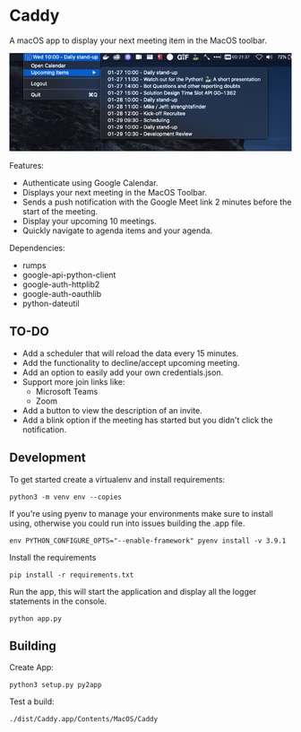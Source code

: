 Caddy
=====

A macOS app to display your next meeting item in the MacOS toolbar. 

![screenshot](docs/screenshot1.png)

Features:

- Authenticate using Google Calendar.
- Displays your next meeting in the MacOS Toolbar.
- Sends a push notification with the Google Meet link 2 minutes before the start of the meeting.
- Display your upcoming 10 meetings.
- Quickly navigate to agenda items and your agenda.

Dependencies:

- rumps
- google-api-python-client
- google-auth-httplib2
- google-auth-oauthlib
- python-dateutil

TO-DO
-----

- Add a scheduler that will reload the data every 15 minutes. 
- Add the functionality to decline/accept upcoming meeting. 
- Add an option to easily add your own credentials.json.
- Support more join links like:
    - Microsoft Teams
    - Zoom
- Add a button to view the description of an invite.
- Add a blink option if the meeting has started but you didn't click the notification.

Development
-----------

To get started create a virtualenv and install requirements:

    python3 -m venv env --copies
   
If you're using pyenv to manage your environments make sure to install using, otherwise you could run into issues 
building the .app file.  

    env PYTHON_CONFIGURE_OPTS="--enable-framework" pyenv install -v 3.9.1
    
Install the requirements
    
    pip install -r requirements.txt
    
Run the app, this will start the application and display all the logger statements in the console.

    python app.py

Building
--------
 
Create App:

    python3 setup.py py2app

Test a build:

    ./dist/Caddy.app/Contents/MacOS/Caddy


